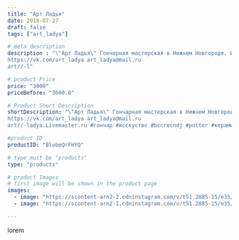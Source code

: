 ```yaml
---
title: "Арт Ладья"
date: 2018-07-27
draft: false
tags: ["art_ladya"]

# meta description
description : "\"Арт Ладья\" Гончарная мастерская в Нижнем Новгороде. Изготовление керамики и мастер//-классы по обучению. 
https://vk.com/art_ladya art_ladya@mail.ru 
art//-l"

# product Price
price: "3000"
priceBefore: "3600.0"

# Product Short Description
shortDescription: "\"Арт Ладья\" Гончарная мастерская в Нижнем Новгороде. Изготовление керамики и мастер//-классы по обучению. 
https://vk.com/art_ladya art_ladya@mail.ru 
art//-ladya.Livemaster.ru #гончар #исскуство #bccrecndj #potter #керамикадляинтерьера #керамикаручнаяработа #гончарнаямастерская #керамиканазаказ #handmade #посудаизглины #славянскиесказки #гончарнаяпосуда #эксклюзивнаякерамика #dishes #decor #ceramicar #mythology #claygoods #рожаница #earthenware #ceramic #design #графин #magic #ezoteric #ceramicart #богатырь #warrior #clay #авторскаякерамика"

#product ID
productID: "BlubeQrFHYQ"

# type must be "products"
type: "products"

# product Images
# first image will be shown in the product page
images:
  - image: "https://scontent-arn2-2.cdninstagram.com/v/t51.2885-15/e35/41373108_238096490169192_37150221569884160_n.jpg?tp=1&_nc_ht=scontent-arn2-2.cdninstagram.com&_nc_cat=100&_nc_ohc=-8DbLDXJnxgAX_EuRki&ccb=7-4&oh=c8b47d7116a2d7cd1169f1d044b597c2&oe=60830D8E&_nc_sid=83d603&ig_cache_key=MTgzMjUyMTM3OTQwMjQ2NjM3NQ%3D%3D.2-ccb7-4"
  - image: "https://scontent-arn2-1.cdninstagram.com/v/t51.2885-15/e35/40326520_1434186063392757_6101733391726542848_n.jpg?tp=1&_nc_ht=scontent-arn2-1.cdninstagram.com&_nc_cat=109&_nc_ohc=-NCao_wP1n8AX-RR5b6&ccb=7-4&oh=3bcde926c4e8f7bc839bece7282f66ba&oe=6084B1E3&_nc_sid=83d603&ig_cache_key=MTgzMjUyMTM4NzQ0NzE1NjQ1MQ%3D%3D.2-ccb7-4"

---
```

lorem
